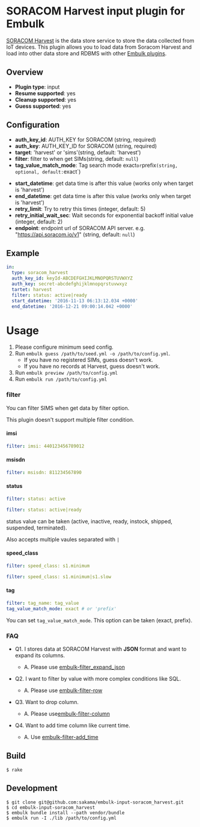 # SORACOM Harvest input plugin for Embulk

[SORACOM Harvest](https://soracom.jp/services/harvest/) is the data store service to store the data collected from IoT devices.
This plugin allows you to load data from Soracom Harvest and load into other data store and RDBMS with other [Embulk plugins](http://www.embulk.org/plugins/).

## Overview

* **Plugin type**: input
* **Resume supported**: yes
* **Cleanup supported**: yes
* **Guess supported**: yes

## Configuration

- **auth_key_id**: AUTH_KEY for SORACOM (string, required)
- **auth_key**: AUTH_KEY_ID for SORACOM (string, required)
- **target**: 'harvest' or 'sims'(string, default: 'harvest')
- **filter**: filter to when get SIMs(string, default: `null`)
- **tag_value_match_mode**: Tag search mode exact` or `prefix` (string, optional, default: `exact`)
<!-- - **incremental**: enables incremental loading(boolean, default: true). If incremental loading is enabled, config diff for the next execution will include `last_path` parameter so that next execution skips files before the path. Otherwise, `last_path` will not be included.-->
- **start_datetime**: get data time is after this value (works only when target is 'harvest')
- **end_datetime**: get data time is after this value (works only when target is 'harvest')
- **retry_limit**: Try to retry this times (integer, default: 5)
- **retry_initial_wait_sec**: Wait seconds for exponential backoff initial value (integer, default: 2)
- **endpoint**: endpoint url of SORACOM API server. e.g. "https://api.soracom.io/v1" (string, default: `null`)

## Example

```yaml
in:
  type: soracom_harvest
  auth_key_id: keyId-ABCDEFGHIJKLMNOPQRSTUVWXYZ
  auth_key: secret-abcdefghijklmnopqrstuvwxyz
  tartet: harvest
  filter: status: active|ready
  start_datetime: '2016-11-13 06:13:12.034 +0000'
  end_datetime: '2016-12-21 09:00:14.042 +0000'
```

# Usage

1. Please configure minimum seed config.
2. Run `embulk guess /path/to/seed.yml -o /path/to/config.yml`.
    * If you have no registered SIMs, guess doesn't work.
    * If you have no records at Harvest, guess doesn't work.
3. Run `embulk preview /path/to/config.yml`
4. Run `embulk run /path/to/config.yml`

### filter

You can filter SIMS when get data by filter option.

This plugin doesn't support multiple filter condition.

#### imsi

```yaml
filter: imsi: 440123456789012
```

#### msisdn

```yaml
filter: msisdn: 811234567890
```

#### status

```yaml
filter: status: active
```

```yaml
filter: status: active|ready
```

status value can be taken (active, inactive, ready, instock, shipped, suspended, terminated).

Also accepts multiple vaules separated with `|`

#### speed_class

```yaml
filter: speed_class: s1.minimum
```

```yaml
filter: speed_class: s1.minimum|s1.slow
```

#### tag

```yaml
filter: tag_name: tag_value
tag_value_match_mode: exact # or 'prefix'
```

You can set `tag_value_match_mode`. This option can be taken (exact, prefix).


### FAQ

* Q1. I stores data at SORACOM Harvest with **JSON** format and want to expand its columns.

  * A. Please use [embulk-filter_expand_json](https://github.com/civitaspo/embulk-filter-expand_json)

* Q2. I want to filter by value with more complex conditions like SQL.

  * A. Please use [embulk-filter-row](https://github.com/sonots/embulk-filter-row)

* Q3. Want to drop column.

  * A. Please use[embulk-filter-column](https://github.com/sonots/embulk-filter-column)

* Q4. Want to add time column like current time.

  * A. Use [embulk-filter-add_time](https://github.com/treasure-data/embulk-filter-add_time)


## Build

```
$ rake
```

## Development

```
$ git clone git@github.com:sakama/embulk-input-soracom_harvest.git
$ cd embulk-input-soracom_harvest
$ embulk bundle install --path vendor/bundle
$ embulk run -I ./lib /path/to/config.yml
```
